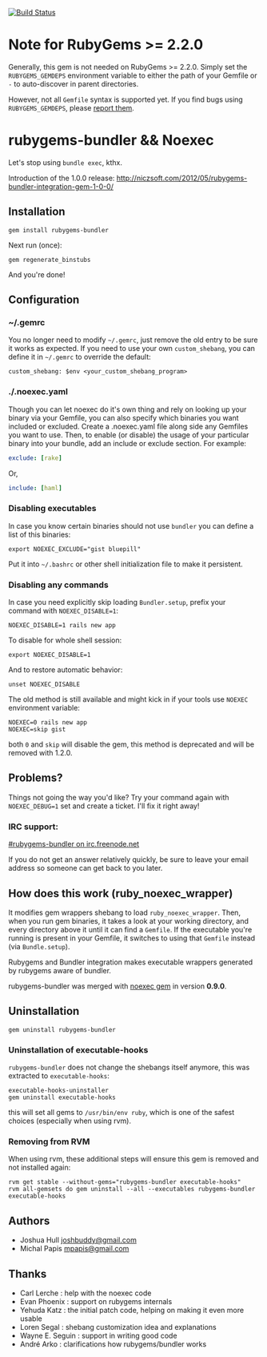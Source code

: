 [![Build Status](https://secure.travis-ci.org/mpapis/rubygems-bundler.png?branch=1.0.0)](http://travis-ci.org/mpapis/rubygems-bundler)

# Note for RubyGems >= 2.2.0

Generally, this gem is not needed on RubyGems >= 2.2.0. Simply set the `RUBYGEMS_GEMDEPS`
environment variable to either the path of your Gemfile or `-` to auto-discover in parent directories.

However, not all `Gemfile` syntax is supported yet. If you find bugs using `RUBYGEMS_GEMDEPS`, please
[report them](https://github.com/rubygems/rubygems/issues).

# rubygems-bundler && Noexec

Let's stop using `bundle exec`, kthx.

Introduction of the 1.0.0 release: http://niczsoft.com/2012/05/rubygems-bundler-integration-gem-1-0-0/

## Installation

    gem install rubygems-bundler

Next run (once):

    gem regenerate_binstubs

And you're done!

## Configuration

### ~/.gemrc

You no longer need to modify `~/.gemrc`,
just remove the old entry to be sure it works as expected.
If you need to use your own `custom_shebang`,
you can define it in `~/.gemrc` to override the default:

    custom_shebang: $env <your_custom_shebang_program>

### ./.noexec.yaml

Though you can let noexec do it's own thing and rely on looking up your binary via your Gemfile,
you can also specify which binaries you want included or excluded.
Create a .noexec.yaml file along side any Gemfiles you want to use.
Then, to enable (or disable) the usage of your particular binary into your bundle,
add an include or exclude section. For example:

```yml
exclude: [rake]
```
Or,

```yml
include: [haml]
```

### Disabling executables

In case you know certain binaries should not use `bundler` you can define a list of this binaries:

    export NOEXEC_EXCLUDE="gist bluepill"

Put it into `~/.bashrc` or other shell initialization file to make it persistent.

### Disabling any commands

In case you need explicitly skip loading `Bundler.setup`, prefix your command with `NOEXEC_DISABLE=1`:

    NOEXEC_DISABLE=1 rails new app

To disable for whole shell session:

    export NOEXEC_DISABLE=1

And to restore automatic behavior:

    unset NOEXEC_DISABLE

The old method is still available and might kick in if your tools use `NOEXEC` environment variable:

    NOEXEC=0 rails new app
    NOEXEC=skip gist

both `0` and `skip` will disable the gem, this method is deprecated and will be removed with 1.2.0.

## Problems?

Things not going the way you'd like? Try your command again with
`NOEXEC_DEBUG=1` set and create a ticket. I'll fix it right away!

### IRC support:

[#rubygems-bundler on irc.freenode.net](http://webchat.freenode.net/?channels=#rubygems-bundler)

If you do not get an answer relatively quickly,
be sure to leave your email address so someone can get back to you later.

## How does this work (ruby_noexec_wrapper)

It modifies gem wrappers shebang to load `ruby_noexec_wrapper`.
Then, when you run gem binaries, it takes a look at your working directory,
and every directory above it until it can find a `Gemfile`.
If the executable you're running is present in your Gemfile,
it switches to using that `Gemfile` instead (via `Bundle.setup`).

Rubygems and Bundler integration makes executable wrappers
generated by rubygems aware of bundler.

rubygems-bundler was merged with [noexec gem](https://github.com/joshbuddy/noexec) in version **0.9.0**.

## Uninstallation

    gem uninstall rubygems-bundler

### Uninstallation of executable-hooks

`rubygems-bundler` does not change the shebangs itself anymore, this was extracted to `executable-hooks`:

    executable-hooks-uninstaller
    gem uninstall executable-hooks

this will set all gems to `/usr/bin/env ruby`, which is one of the safest choices (especially when using rvm).

### Removing from RVM

When using rvm, these additional steps will ensure this gem is removed and not installed again:

    rvm get stable --without-gems="rubygems-bundler executable-hooks"
    rvm all-gemsets do gem uninstall --all --executables rubygems-bundler executable-hooks


## Authors

 - Joshua Hull <joshbuddy@gmail.com>
 - Michal Papis <mpapis@gmail.com>

## Thanks

 - Carl Lerche     : help with the noexec code
 - Evan Phoenix    : support on rubygems internals
 - Yehuda Katz     : the initial patch code, helping on making it even more usable
 - Loren Segal     : shebang customization idea and explanations
 - Wayne E. Seguin : support in writing good code
 - André Arko      : clarifications how rubygems/bundler works
